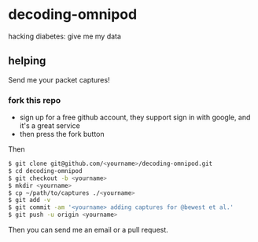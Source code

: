 decoding-omnipod
================

hacking diabetes: give me my data

## helping

Send me your packet captures!

### fork this repo

* sign up for a free github account, they support sign in with google, and it's a great service
* then press the fork button

Then
```bash
$ git clone git@github.com/<yourname>/decoding-omnipod.git
$ cd decoding-omnipod
$ git checkout -b <yourname>
$ mkdir <yourname>
$ cp ~/path/to/captures ./<yourname>
$ git add -v
$ git commit -am '<yourname> adding captures for @bewest et al.'
$ git push -u origin <yourname>
```

Then you can send me an email or a pull request.
